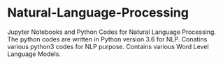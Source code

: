 # Natural-Language-Processing
Jupyter Notebooks and Python Codes for Natural Language Processing.
The python codes are written in Python version 3.6 for NLP.
Conatins various python3 codes for NLP purpose.
Contains various Word Level Language Models.
